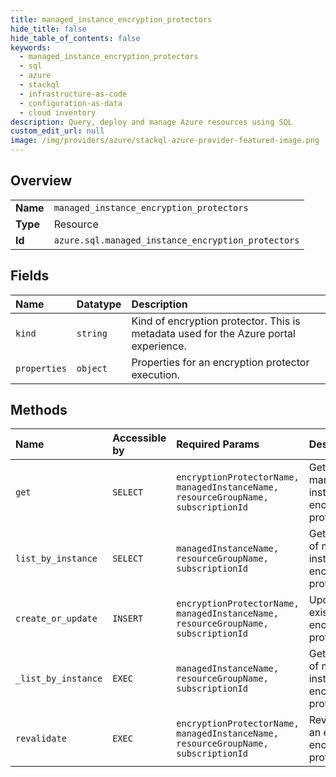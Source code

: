 ```yaml
---
title: managed_instance_encryption_protectors
hide_title: false
hide_table_of_contents: false
keywords:
  - managed_instance_encryption_protectors
  - sql
  - azure    
  - stackql
  - infrastructure-as-code
  - configuration-as-data
  - cloud inventory
description: Query, deploy and manage Azure resources using SQL
custom_edit_url: null
image: /img/providers/azure/stackql-azure-provider-featured-image.png
---
```

  
    

## Overview
<table><tbody>
<tr><td><b>Name</b></td><td><code>managed_instance_encryption_protectors</code></td></tr>
<tr><td><b>Type</b></td><td>Resource</td></tr>
<tr><td><b>Id</b></td><td><code>azure.sql.managed_instance_encryption_protectors</code></td></tr>
</tbody></table>

## Fields
| Name | Datatype | Description |
|:-----|:---------|:------------|
| `kind` | `string` | Kind of encryption protector. This is metadata used for the Azure portal experience. |
| `properties` | `object` | Properties for an encryption protector execution. |
## Methods
| Name | Accessible by | Required Params | Description |
|:-----|:--------------|:----------------|:------------|
| `get` | `SELECT` | `encryptionProtectorName, managedInstanceName, resourceGroupName, subscriptionId` | Gets a managed instance encryption protector. |
| `list_by_instance` | `SELECT` | `managedInstanceName, resourceGroupName, subscriptionId` | Gets a list of managed instance encryption protectors |
| `create_or_update` | `INSERT` | `encryptionProtectorName, managedInstanceName, resourceGroupName, subscriptionId` | Updates an existing encryption protector. |
| `_list_by_instance` | `EXEC` | `managedInstanceName, resourceGroupName, subscriptionId` | Gets a list of managed instance encryption protectors |
| `revalidate` | `EXEC` | `encryptionProtectorName, managedInstanceName, resourceGroupName, subscriptionId` | Revalidates an existing encryption protector. |
